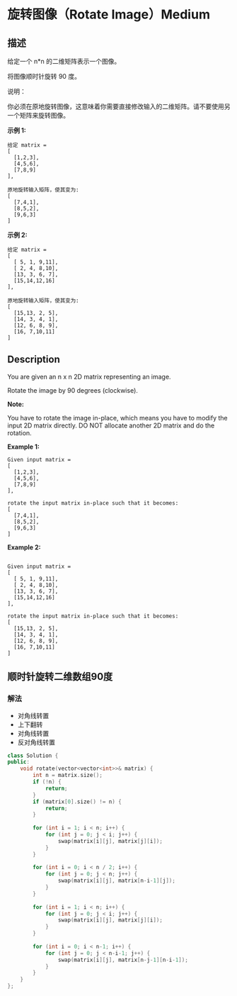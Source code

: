 # 旋转图像（Rotate Image）Medium
## 描述
给定一个 n*n 的二维矩阵表示一个图像。

将图像顺时针旋转 90 度。

说明：

你必须在原地旋转图像，这意味着你需要直接修改输入的二维矩阵。请不要使用另一个矩阵来旋转图像。

**示例 1:**
```
给定 matrix = 
[
  [1,2,3],
  [4,5,6],
  [7,8,9]
],

原地旋转输入矩阵，使其变为:
[
  [7,4,1],
  [8,5,2],
  [9,6,3]
]
```


**示例 2:**
```
给定 matrix =
[
  [ 5, 1, 9,11],
  [ 2, 4, 8,10],
  [13, 3, 6, 7],
  [15,14,12,16]
], 

原地旋转输入矩阵，使其变为:
[
  [15,13, 2, 5],
  [14, 3, 4, 1],
  [12, 6, 8, 9],
  [16, 7,10,11]
]
```

## Description
You are given an n x n 2D matrix representing an image.

Rotate the image by 90 degrees (clockwise).

**Note:**


You have to rotate the image in-place, which means you have to modify the input 2D matrix directly. DO NOT allocate another 2D matrix and do the rotation.

**Example 1:**
```
Given input matrix = 
[
  [1,2,3],
  [4,5,6],
  [7,8,9]
],

rotate the input matrix in-place such that it becomes:
[
  [7,4,1],
  [8,5,2],
  [9,6,3]
]
```


**Example 2:**
```

Given input matrix =
[
  [ 5, 1, 9,11],
  [ 2, 4, 8,10],
  [13, 3, 6, 7],
  [15,14,12,16]
], 

rotate the input matrix in-place such that it becomes:
[
  [15,13, 2, 5],
  [14, 3, 4, 1],
  [12, 6, 8, 9],
  [16, 7,10,11]
]

```




## 顺时针旋转二维数组90度
### 解法
- 对角线转置
- 上下翻转
- 对角线转置
- 反对角线转置
```c++
class Solution {
public:
    void rotate(vector<vector<int>>& matrix) {
        int n = matrix.size();
        if (!n) {
            return;
        }
        if (matrix[0].size() != n) {
            return;
        }
        
        for (int i = 1; i < n; i++) {
            for (int j = 0; j < i; j++) {
                swap(matrix[i][j], matrix[j][i]);
            }
        }
        
        for (int i = 0; i < n / 2; i++) {
            for (int j = 0; j < n; j++) {
                swap(matrix[i][j], matrix[n-i-1][j]);
            }
        }
        
        for (int i = 1; i < n; i++) {
            for (int j = 0; j < i; j++) {
                swap(matrix[i][j], matrix[j][i]);
            }
        }
        
        for (int i = 0; i < n-1; i++) {
            for (int j = 0; j < n-i-1; j++) {
                swap(matrix[i][j], matrix[n-j-1][n-i-1]);
            }
        }
    }
};
```